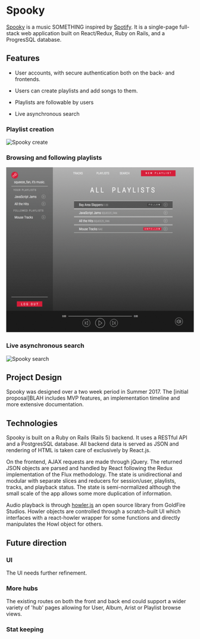 # Spooky

[Spooky][live-link] is a music SOMETHING inspired by [Spotify][spotify]. It is a single-page full-stack web application built on React/Redux, Ruby on Rails, and a ProgresSQL database.

## Features

* User accounts, with secure authentication both on the back- and frontends.

* Users can create playlists and add songs to them.

* Playlists are followable by users

* Live asynchronous search

### Playlist creation
![Spooky create](docs/screenshots/create.gif)


### Browsing and following playlists
![Spooky following](docs/screenshots/following.gif)


### Live asynchronous search
![Spooky search](docs/screenshots/search.gif)


## Project Design

Spooky was designed over a two week period in Summer 2017. The [initial proposal]BLAH includes MVP features, an implementation timeline and more extensive documentation.

## Technologies

Spooky is built on a Ruby on Rails (Rails 5) backend. It uses a RESTful API and a PostgresSQL database. All backend data is served as JSON and rendering of HTML is taken care of exclusively by React.js.

On the frontend, AJAX requests are made through jQuery. The returned JSON objects are parsed and handled by React following the Redux implementation of the Flux methodology. The state is unidirectional and modular with separate slices and reducers for session/user, playlists, tracks, and playback status. The state is semi-normalized although the small scale of the app allows some more duplication of information.

Audio playback is through [howler.js][howler] an open source library from GoldFire Studios. Howler objects are controlled through a scratch-built UI which interfaces with a react-howler wrapper for some functions and directly manipulates the Howl object for others.

## Future direction

### UI

The UI needs further refinement.

### More hubs

The existing routes on both the front and back end could support a wider variety of 'hub' pages allowing for User, Album, Arist or Playlist browse views.


### Stat keeping



[live-link]: https://get-spooked.herokuapp.com
[spotify]: https://spotify.com
[howler]: https://howlerjs.com
